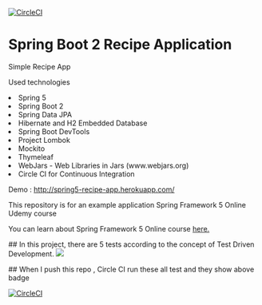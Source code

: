 [![CircleCI](https://circleci.com/gh/ramazan/Spring5-Recipe-App.svg?style=svg)](https://circleci.com/gh/ramazan/Spring5-Recipe-App)

# Spring Boot 2  Recipe Application

Simple Recipe App
 
 Used technologies 
  <li>Spring 5
  <li> Spring Boot 2 
  <li>Spring Data JPA 
  <li> Hibernate and H2 Embedded Database
  <li>Spring Boot DevTools 
  <li>Project Lombok
  <li> Mockito  
  <li>Thymeleaf 
  <li>WebJars - Web Libraries in Jars (www.webjars.org) 
  <li>Circle CI for Continuous Integration

Demo : http://spring5-recipe-app.herokuapp.com/

This repository is for an example application Spring Framework 5 Online Udemy course 

You can learn about Spring Framework 5 Online course [here.](https://go.springframework.guru/spring-framework-5-online-course)

## In this project, there are 5 tests according to the concept of Test Driven Development.
<img src="https://image.ibb.co/dj38b6/Screen_Shot_2018_02_04_at_01_05_34.png"/>

## When I push this repo , Circle CI run these all test and they show above badge

[![CircleCI](https://circleci.com/gh/ramazan/Spring5-Recipe-App.svg?style=svg)](https://circleci.com/gh/ramazan/Spring5-Recipe-App)